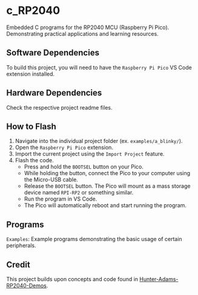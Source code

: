 # c_RP2040
Embedded C programs for the RP2040 MCU (Raspberry Pi Pico). Demonstrating practical applications and learning resources. 

## Software Dependencies

To build this project, you will need to have the `Raspberry Pi Pico` VS Code extension installed.

## Hardware Dependencies

Check the respective project readme files.

## How to Flash

1. Navigate into the individual project folder (ex. `examples/a_blinky/`).
2. Open the `Raspberry Pi Pico` extension.
3. Import the current project using the `Import Project` feature.
4. Flash the code.
    * Press and hold the `BOOTSEL` button on your Pico.
    * While holding the button, connect the Pico to your computer using the Micro-USB cable.
    * Release the `BOOTSEL` button. The Pico will mount as a mass storage device named `RPI-RP2` or something similar.
    * Run the program in VS Code.
    * The Pico will automatically reboot and start running the program.

## Programs

`Examples`: Example programs demonstrating the basic usage of certain peripherals.

## Credit

This project builds upon concepts and code found in [Hunter-Adams-RP2040-Demos](https://github.com/vha3/Hunter-Adams-RP2040-Demos).
